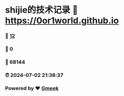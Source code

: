 # shijie的技术记录 :link: https://0or1world.github.io 
### :page_facing_up: [12](https://0or1world.github.io/tag.html) 
### :speech_balloon: 0 
### :hibiscus: 68144 
### :alarm_clock: 2024-07-02 21:38:37 
### Powered by :heart: [Gmeek](https://github.com/Meekdai/Gmeek)
